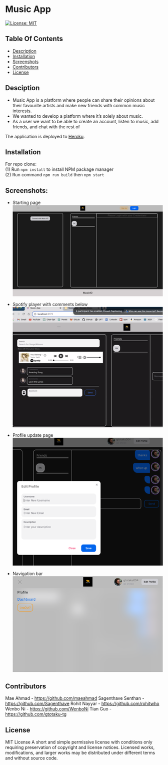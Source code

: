# Music  App  


[![License: MIT](https://img.shields.io/badge/License-MIT-yellow.svg)](https://opensource.org/licenses/MIT) 

## Table Of Contents

  * [Description](#description)
  * [Installation](#installation)
  * [Screenshots](#screenshots)
  * [Contributors](#contributors)
  * [License](#license)
   

## Desciption

- Music App is a platform where people can share their opinions about their favourite artists and make new friends with common music interests. 
- We wanted to develop a platform where it’s solely about music. 
- As a user we want to be able to create an account, listen to music,  add friends, and chat with the rest of


The application is deployed to [Heroku](https://musicapp-g7-8464089b4e0f.herokuapp.com/).


## Installation

For repo clone: <br>
(1) Run `npm install` to install NPM package manager <br>
(2) Run command `npm run build` then `npm start` <br>


## Screenshots:
- Starting page
![](./assets/screenshot/starting_page.png)

- Spotify player with comments below
![](./assets/screenshot/Spotify_player.png)
  
- Profile update page
![](./assets/screenshot/Profile_update.png)

- Navigation bar
![](./assets/screenshot/Navbar.png)

## Contributors

Mae Ahmad - https://github.com/maeahmad
Sagenthave Senthan - https://github.com/Sagenthave
Rohit Nayyar - https://github.com/rohitwho
Wenbo Ni - https://github.com/WenboNi
Tian Guo - https://github.com/gtotaku-tg 

## License
MIT License A short and simple permissive license with conditions only requiring preservation of copyright and license notices. Licensed works, modifications, and larger works may be distributed under different terms and without source code.
